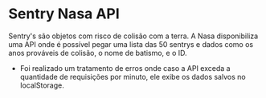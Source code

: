 # Sentry Nasa API
Sentry's são objetos com risco de colisão com a terra. A Nasa disponibiliza uma API onde é possível pegar uma lista das 50 sentrys e dados como os anos prováveis de colisão, o nome de batismo, e o ID.

- Foi realizado um tratamento de erros onde caso a API exceda a quantidade de requisições por minuto, ele exibe os dados salvos no localStorage. 
